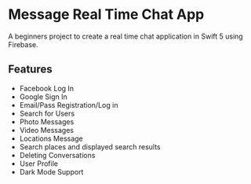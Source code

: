 # Message Real Time Chat App

A beginners project to create a real time chat application in Swift 5 using Firebase.

## Features
- Facebook Log In
- Google Sign In
- Email/Pass Registration/Log in
- Search for Users
- Photo Messages
- Video Messages
- Locations Message
- Search places and displayed search results
- Deleting Conversations
- User Profile 
- Dark Mode Support

